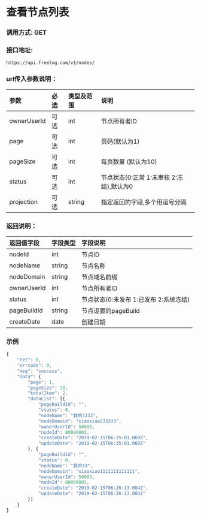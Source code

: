 # 查看节点列表

### 调用方式: GET

### 接口地址:

```
https://api.freelog.com/v1/nodes/
```

### url传入参数说明：

| 参数 | 必选 | 类型及范围 | 说明 |
| :--- | :--- | :--- | :--- |
|ownerUserId|可选|int|节点所有者ID|
|page|可选|int|页码(默认为1)|
|pageSize|可选|int|每页数量 (默认为10)|
|status|可选|int| 节点状态(0:正常 1:未审核 2:冻结),默认为0|
|projection|可选|string|指定返回的字段,多个用逗号分隔|

### 返回说明：

| 返回值字段 | 字段类型 | 字段说明 |
| :--- | :--- | :--- |
| nodeId | int | 节点ID |
| nodeName | string | 节点名称 |
| nodeDomain | string | 节点域名前缀 |
| ownerUserId | int | 节点所有者ID |
| status | int | 节点状态(0:未发布 1:已发布 2:系统冻结) |
| pageBuildId | string | 节点设置的pageBuild |
| createDate | date | 创建日期 |

### 示例

```js
{
	"ret": 0,
	"errcode": 0,
	"msg": "success",
	"data": {
		"page": 1,
		"pageSize": 10,
		"totalItem": 2,
		"dataList": [{
			"pageBuildId": "",
			"status": 0,
			"nodeName": "我的3333",
			"nodeDomain": "xiaoxiao233333",
			"ownerUserId": 50003,
			"nodeId": 80000003,
			"createDate": "2019-02-15T06:35:01.069Z",
			"updateDate": "2019-02-15T06:35:01.069Z"
		}, {
			"pageBuildId": "",
			"status": 0,
			"nodeName": "我的33",
			"nodeDomain": "xiaoxiao1111111111111",
			"ownerUserId": 50003,
			"nodeId": 80000002,
			"createDate": "2019-02-15T06:26:13.004Z",
			"updateDate": "2019-02-15T06:26:13.004Z"
		}]
	}
}
```


